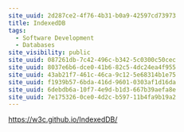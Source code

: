 ```yaml
---
site_uuid: 2d287ce2-4f76-4b31-b0a9-42597cd73973
title: IndexedDB
tags:
  - Software Development
  - Databases
site_visibility: public
site_uuid: 087261db-7c42-496c-b342-5c0300c50cec
site_uuid: 8037e6b6-dce0-41b6-82c5-4dc24ea4f955
site_uuid: 43ab21f7-461c-46ca-9c12-5e68314b1e75
site_uuid: f1939b57-6bda-416d-9601-0303af1d16da
site_uuid: 6debdb6a-10f7-4e9d-b1d3-667b39aefa8e
site_uuid: 7e175326-0ce0-4d2c-b597-11b4fa9b19a2
---
```


https://w3c.github.io/IndexedDB/